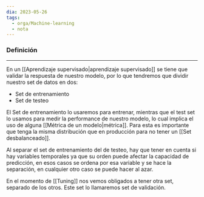 ```yaml
---
dia: 2023-05-26
tags:
  - orga/Machine-learning
  - nota
---
```

### Definición
---
En un [[Aprendizaje supervisado|aprendizaje supervisado]] se tiene que validar la respuesta de nuestro modelo, por lo que tendremos que dividir nuestro set de datos en dos:
* Set de entrenamiento
* Set de testeo

El Set de entrenamiento lo usaremos para entrenar, mientras que el test set lo usamos para medir la performance de nuestro modelo, lo cual implica el uso de alguna [[Métrica de un modelo|métrica]]. Para esta es importante que tenga la misma distribución que en producción para no tener un [[Set desbalanceado]].

Al separar el set de entrenamiento del de testeo, hay que tener en cuenta si hay variables temporales ya que su orden puede afectar la capacidad de predicción, en esos casos se ordena por esa variable y se hace la separación, en cualquier otro caso se puede hacer al azar.

En el momento de [[Tuning]] nos vemos obligados a tener otra set, separado de los otros. Este set lo llamaremos set de validación.